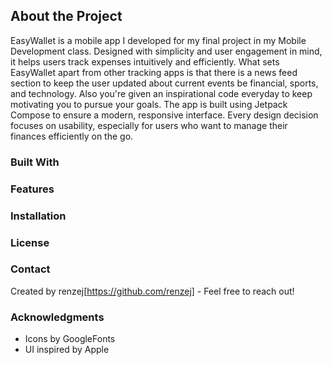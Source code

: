 ## About the Project
EasyWallet is a mobile app I developed for my final project in my Mobile Development class. Designed with simplicity
and user engagement in mind, it helps users track expenses intuitively and efficiently.
What sets EasyWallet apart from other tracking apps is that there is a news feed section to keep the user updated about
current events be financial, sports, and technology. Also you're given an inspirational code everyday to keep 
motivating you to pursue your goals.
The app is built using Jetpack Compose to ensure a modern, responsive interface. Every design decision focuses on usability,
especially for users who want to manage their finances efficiently on the go.
### Built With
### Features
### Installation
### License
### Contact
Created by renzej[https://github.com/renzej] - Feel free to reach out!
### Acknowledgments
- Icons by GoogleFonts
- UI inspired by Apple
